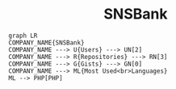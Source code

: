 <h1 align="center">SNSBank</h1>

```mermaid
graph LR
COMPANY_NAME{SNSBank}
COMPANY_NAME ---> U{Users} ---> UN[2]
COMPANY_NAME ---> R{Repositories} ---> RN[3]
COMPANY_NAME ---> G{Gists} ---> GN[0]
COMPANY_NAME ---> ML{Most Used<br>Languages}
ML --> PHP[PHP]
```
